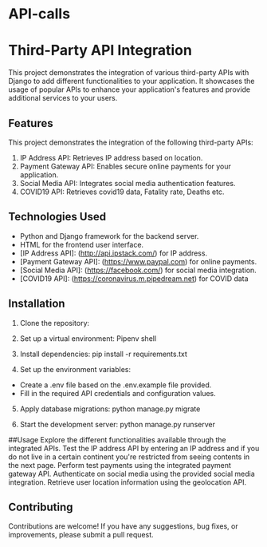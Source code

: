 # API-calls

# Third-Party API Integration

This project demonstrates the integration of various third-party APIs with Django to add different functionalities to your application. It showcases the usage of popular APIs to enhance your application's features and provide additional services to your users.

## Features

This project demonstrates the integration of the following third-party APIs:

1. IP Address API: Retrieves IP address based on location.
2. Payment Gateway API: Enables secure online payments for your application.
3. Social Media API: Integrates social media authentication features.
4. COVID19 API: Retrieves covid19 data, Fatality rate, Deaths etc.


## Technologies Used

- Python and Django framework for the backend server.
- HTML for the frontend user interface.
- [IP Address API]: (http://api.ipstack.com/) for IP address.
- [Payment Gateway API]: (https://www.paypal.com) for online payments.
- [Social Media API]: (https://facebook.com/) for social media integration.
- [COVID19 API]: (https://coronavirus.m.pipedream.net) for COVID data

## Installation

 1. Clone the repository:
  
 2. Set up a virtual environment: Pipenv shell
 
 3. Install dependencies: pip install -r requirements.txt
 
 4. Set up the environment variables: 
- Create a .env file based on the .env.example file provided.
- Fill in the required API credentials and configuration values.

5. Apply database migrations: python manage.py migrate

6. Start the development server: python manage.py runserver

##Usage
Explore the different functionalities available through the integrated APIs.
Test the IP address API by entering an IP address and if you do not live in a certain continent you're restricted from seeing contents in the next page.
Perform test payments using the integrated payment gateway API.
Authenticate on social media using the provided social media integration.
Retrieve user location information using the geolocation API.



## Contributing
Contributions are welcome! If you have any suggestions, bug fixes, or improvements, please submit a pull request.



